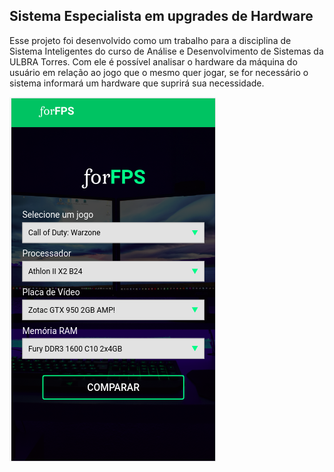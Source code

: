 ## Sistema Especialista em upgrades de Hardware
Esse projeto foi desenvolvido como um trabalho para a disciplina de Sistema Inteligentes do curso de Análise e Desenvolvimento de Sistemas da ULBRA Torres.
Com ele é possível analisar o hardware da máquina do usuário em relação ao jogo que o mesmo quer jogar, se for necessário o sistema informará um hardware que suprirá sua necessidade.

![Sistema Especialista Mobile](src/assets/forFPStablet.png)
